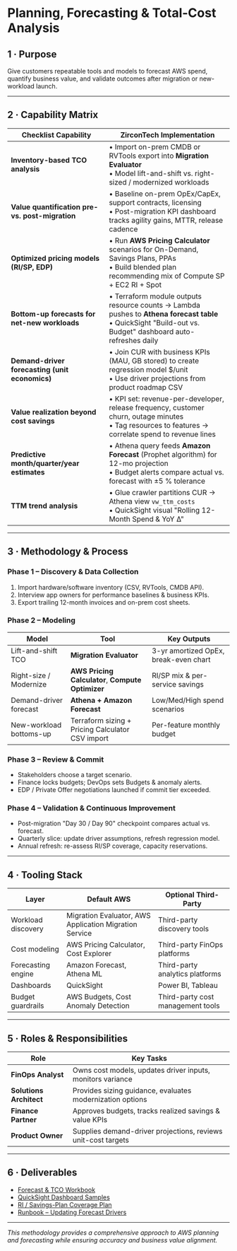 # Planning, Forecasting & Total-Cost Analysis

## 1 · Purpose  
Give customers repeatable tools and models to forecast AWS spend, quantify business value, and validate outcomes after migration or new-workload launch.

---

## 2 · Capability Matrix

| Checklist Capability | ZirconTech Implementation |
|----------------------|---------------------------|
| **Inventory-based TCO analysis** | • Import on-prem CMDB or RVTools export into **Migration Evaluator**  <br>• Model lift-and-shift vs. right-sized / modernized workloads |
| **Value quantification pre- vs. post-migration** | • Baseline on-prem OpEx/CapEx, support contracts, licensing  <br>• Post-migration KPI dashboard tracks agility gains, MTTR, release cadence |
| **Optimized pricing models (RI/SP, EDP)** | • Run **AWS Pricing Calculator** scenarios for On-Demand, Savings Plans, PPAs  <br>• Build blended plan recommending mix of Compute SP + EC2 RI + Spot |
| **Bottom-up forecasts for net-new workloads** | • Terraform module outputs resource counts → Lambda pushes to **Athena forecast table**  <br>• QuickSight "Build-out vs. Budget" dashboard auto-refreshes daily |
| **Demand-driver forecasting (unit economics)** | • Join CUR with business KPIs (MAU, GB stored) to create regression model $/unit  <br>• Use driver projections from product roadmap CSV |
| **Value realization beyond cost savings** | • KPI set: revenue-per-developer, release frequency, customer churn, outage minutes  <br>• Tag resources to features → correlate spend to revenue lines |
| **Predictive month/quarter/year estimates** | • Athena query feeds **Amazon Forecast** (Prophet algorithm) for 12-mo projection  <br>• Budget alerts compare actual vs. forecast with ±5 % tolerance |
| **TTM trend analysis** | • Glue crawler partitions CUR → Athena view `vw_ttm_costs`  <br>• QuickSight visual "Rolling 12-Month Spend & YoY Δ" |

---

## 3 · Methodology & Process

### Phase 1 – Discovery & Data Collection  
1. Import hardware/software inventory (CSV, RVTools, CMDB API).  
2. Interview app owners for performance baselines & business KPIs.  
3. Export trailing 12-month invoices and on-prem cost sheets.

### Phase 2 – Modeling  
| Model | Tool | Key Outputs |
|-------|------|-------------|
| Lift-and-shift TCO | **Migration Evaluator** | 3-yr amortized OpEx, break-even chart |
| Right-size / Modernize | **AWS Pricing Calculator**, **Compute Optimizer** | RI/SP mix & per-service savings |
| Demand-driver forecast | **Athena + Amazon Forecast** | Low/Med/High spend scenarios |
| New-workload bottoms-up | Terraform sizing + Pricing Calculator CSV import | Per-feature monthly budget |

### Phase 3 – Review & Commit  
* Stakeholders choose a target scenario.  
* Finance locks budgets; DevOps sets Budgets & anomaly alerts.  
* EDP / Private Offer negotiations launched if commit tier exceeded.

### Phase 4 – Validation & Continuous Improvement  
* Post-migration "Day 30 / Day 90" checkpoint compares actual vs. forecast.  
* Quarterly slice: update driver assumptions, refresh regression model.  
* Annual refresh: re-assess RI/SP coverage, capacity reservations.

---

## 4 · Tooling Stack

| Layer | Default AWS | Optional Third-Party |
|-------|-------------|--------------------|
| Workload discovery | Migration Evaluator, AWS Application Migration Service | Third-party discovery tools |
| Cost modeling | AWS Pricing Calculator, Cost Explorer | Third-party FinOps platforms |
| Forecasting engine | Amazon Forecast, Athena ML | Third-party analytics platforms |
| Dashboards | QuickSight | Power BI, Tableau |
| Budget guardrails | AWS Budgets, Cost Anomaly Detection | Third-party cost management tools |

---

## 5 · Roles & Responsibilities

| Role | Key Tasks |
|------|-----------|
| **FinOps Analyst** | Owns cost models, updates driver inputs, monitors variance |
| **Solutions Architect** | Provides sizing guidance, evaluates modernization options |
| **Finance Partner** | Approves budgets, tracks realized savings & value KPIs |
| **Product Owner** | Supplies demand-driver projections, reviews unit-cost targets |

---

## 6 · Deliverables

* [Forecast & TCO Workbook](forecast-tco-workbook.md)
* [QuickSight Dashboard Samples](quicksight-dashboard-sample.md)
* [RI / Savings-Plan Coverage Plan](ri-sp-coverage-plan.md)
* [Runbook – Updating Forecast Drivers](runbook-update-forecast-drivers.md)


---

_This methodology provides a comprehensive approach to AWS planning and forecasting while ensuring accuracy and business value alignment._
